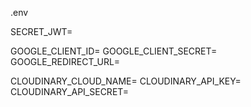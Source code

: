 .env 

SECRET_JWT=


GOOGLE_CLIENT_ID=
GOOGLE_CLIENT_SECRET=
GOOGLE_REDIRECT_URL=


CLOUDINARY_CLOUD_NAME=
CLOUDINARY_API_KEY=
CLOUDINARY_API_SECRET=
